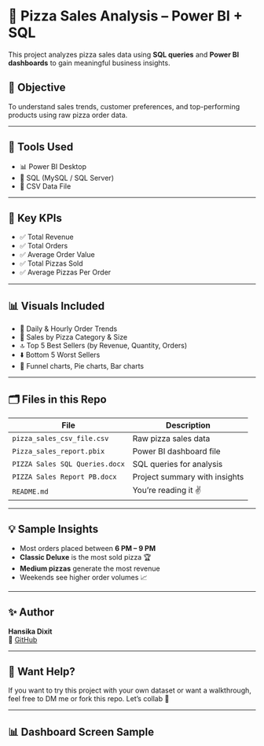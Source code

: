 # 🍕 Pizza Sales Analysis – Power BI + SQL

This project analyzes pizza sales data using **SQL queries** and **Power BI dashboards** to gain meaningful business insights.

## 🧠 Objective
To understand sales trends, customer preferences, and top-performing products using raw pizza order data.

---

## 🔧 Tools Used
- 📊 Power BI Desktop
- 💾 SQL (MySQL / SQL Server)
- 📁 CSV Data File

---

## 📌 Key KPIs
- ✅ Total Revenue
- ✅ Total Orders
- ✅ Average Order Value
- ✅ Total Pizzas Sold
- ✅ Average Pizzas Per Order

---

## 📊 Visuals Included
- 📅 Daily & Hourly Order Trends
- 🍕 Sales by Pizza Category & Size
- 🔝 Top 5 Best Sellers (by Revenue, Quantity, Orders)
- ⬇️ Bottom 5 Worst Sellers
- 🧮 Funnel charts, Pie charts, Bar charts

---

## 🗂️ Files in this Repo
| File | Description |
|------|-------------|
| `pizza_sales_csv_file.csv` | Raw pizza sales data |
| `Pizza_sales_report.pbix` | Power BI dashboard file |
| `PIZZA Sales SQL Queries.docx` | SQL queries for analysis |
| `PIZZA Sales Report PB.docx` | Project summary with insights |
| `README.md` | You’re reading it ✌️ |

---

## 💡 Sample Insights
- Most orders placed between **6 PM – 9 PM**
- **Classic Deluxe** is the most sold pizza 🏆
- **Medium pizzas** generate the most revenue
- Weekends see higher order volumes 📈

---

## ✨ Author
**Hansika Dixit**  
🔗 [GitHub](https://github.com/hansikadixit05)

---

## 💬 Want Help?
If you want to try this project with your own dataset or want a walkthrough, feel free to DM me or fork this repo. Let’s collab 🤝

---

## 📊 Dashboard Screen Sample

